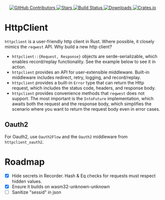 <div id="top"></div>

<p align="center">
<a href="https://github.com/kurtbuilds/httpclient/graphs/contributors">
    <img src="https://img.shields.io/github/contributors/kurtbuilds/httpclient.svg?style=flat-square" alt="GitHub Contributors" />
</a>
<a href="https://github.com/kurtbuilds/httpclient/stargazers">
    <img src="https://img.shields.io/github/stars/kurtbuilds/httpclient.svg?style=flat-square" alt="Stars" />
</a>
<a href="https://github.com/kurtbuilds/httpclient/actions">
    <img src="https://img.shields.io/github/actions/workflow/status/kurtbuilds/httpclient/test.yaml?style=flat-square" alt="Build Status" />
</a>
<a href="https://crates.io/crates/httpclient">
    <img src="https://img.shields.io/crates/d/httpclient?style=flat-square" alt="Downloads" />
</a>
<a href="https://crates.io/crates/httpclient">
    <img src="https://img.shields.io/crates/v/httpclient?style=flat-square" alt="Crates.io" />
</a>

</p>

# HttpClient

`httpclient` is a user-friendly http client in Rust. Where possible, it closely mimics the `reqwest` API. Why build a 
new http client?

- `httpclient::{Request, Response}` objects are serde-serializable, which enables record/replay functionality. See
the example below to see it in action.
- `httpclient` provides an API for user-extensible middleware. Built-in middleware includes redirect, retry, logging, 
and record/replay.
- `httpclient` provides a built-in `Error` type that can return the Http request, which includes the status code, headers,
and response body.
- `httpclient` provides convenience methods that `reqwest` does not support. The most important is the `IntoFuture`
implementation, which awaits both the request and the response body, which simplifies the scenario where you want to return
the request body even in error cases.

## Oauth2

For Oauth2, use `Oauth2Flow` and the `Oauth2` middleware from `httpclient_oauth2`.

# Roadmap

- [x] Hide secrets in Recorder. Hash & Eq checks for requests must respect hidden values.
- [x] Ensure it builds on wasm32-unknown-unknown
- [ ] Sanitize "sessid" in json
